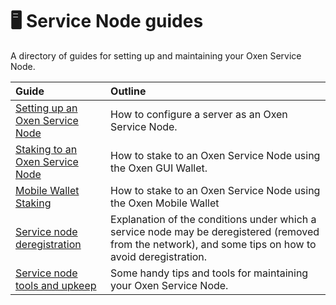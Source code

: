 # 🖥 Service Node guides

A directory of guides for setting up and maintaining your Oxen Service Node.

| Guide | Outline |
| :--- | :--- |
| [Setting up an Oxen Service Node](setting-up-an-oxen-service-node.md) | How to configure a server as an Oxen Service Node. |
| [Staking to an Oxen Service Node](staking-to-shared-service-node.md) | How to stake to an Oxen Service Node using the Oxen GUI Wallet. |
| [Mobile Wallet Staking](mobile-wallet-staking-guide.md) | How to stake to an Oxen Service Node using the Oxen Mobile Wallet |
| [Service node deregistration](service-node-deregistration.md) | Explanation of the conditions under which a service node may be deregistered \(removed from the network\), and some tips on how to avoid deregistration. |
| [Service node tools and upkeep](service-node-tools-upkeep.md) | Some handy tips and tools for maintaining your Oxen Service Node. |

